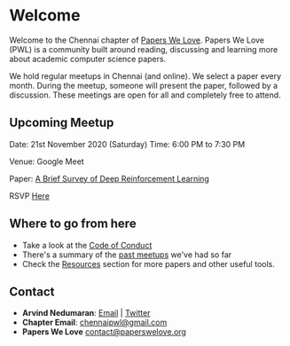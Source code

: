# Welcome

Welcome to the Chennai chapter of [Papers We Love](https://paperswelove.org/). Papers We Love (PWL) is a community built around reading, discussing and learning more about academic computer science papers.

We hold regular meetups in Chennai (and online). We select a paper every month. During the meetup, someone will present the paper, followed by a discussion. These meetings are open for all and completely free to attend.

## Upcoming Meetup
Date: 21st November 2020 (Saturday)
Time: 6:00 PM to 7:30 PM

Venue: Google Meet

Paper: [A Brief Survey of Deep Reinforcement Learning](papers/brief-survey-of-deep-reinforcement-learning.md)

RSVP [Here](https://www.eventbrite.com/e/papers-we-love-chennai-december-meetup-tickets-133047453515)

## Where to go from here
* Take a look at the [Code of Conduct](coc.md)
* There's a summary of the [past meetups](events/events) we've had so far
* Check the [Resources](resources/resources) section for more papers and other useful tools.

## Contact
- **Arvind Nedumaran**: [Email](mailto:arvindamirtaa@gmail.com) | [Twitter](https://twitter.com/arvindamirtaa)
- **Chapter Email**: [chennaipwl@gmail.com](mailto:chennaipwl@gmail.com)
- **Papers We Love** [contact@paperswelove.org](mailto:contact@paperswelove.org)
